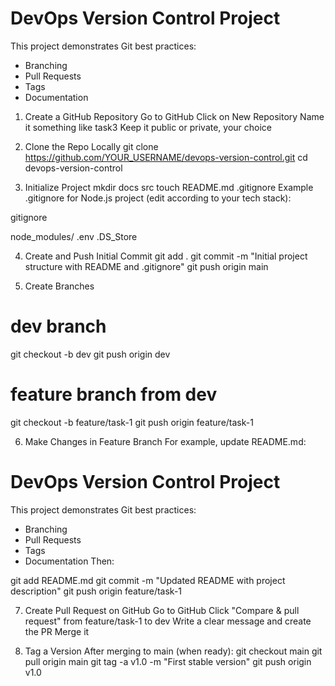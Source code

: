 # DevOps Version Control Project

This project demonstrates Git best practices:
- Branching
- Pull Requests
- Tags
- Documentation



1. Create a GitHub Repository
Go to GitHub
Click on New Repository
Name it something like task3
Keep it public or private, your choice

2. Clone the Repo Locally
git clone https://github.com/YOUR_USERNAME/devops-version-control.git
cd devops-version-control

3. Initialize Project
mkdir docs src
touch README.md .gitignore
Example .gitignore for Node.js project (edit according to your tech stack):

gitignore

node_modules/
.env
.DS_Store

4. Create and Push Initial Commit
git add .
git commit -m "Initial project structure with README and .gitignore"
git push origin main

5. Create Branches

# dev branch
git checkout -b dev
git push origin dev

# feature branch from dev
git checkout -b feature/task-1
git push origin feature/task-1

6. Make Changes in Feature Branch
For example, update README.md:

# DevOps Version Control Project

This project demonstrates Git best practices:
- Branching
- Pull Requests
- Tags
- Documentation
Then:

git add README.md
git commit -m "Updated README with project description"
git push origin feature/task-1

7. Create Pull Request on GitHub
Go to GitHub
Click "Compare & pull request" from feature/task-1 to dev
Write a clear message and create the PR
Merge it

8. Tag a Version
After merging to main (when ready):
git checkout main
git pull origin main
git tag -a v1.0 -m "First stable version"
git push origin v1.0
